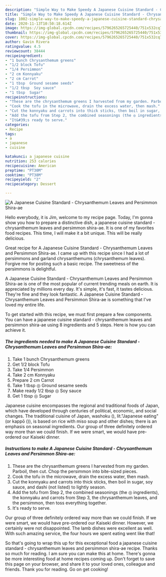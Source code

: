 ```yaml
---
description: "Simple Way to Make Speedy A Japanese Cuisine Standard - Chrysanthemum Leaves and Persimmon Shira-ae"
title: "Simple Way to Make Speedy A Japanese Cuisine Standard - Chrysanthemum Leaves and Persimmon Shira-ae"
slug: 1002-simple-way-to-make-speedy-a-japanese-cuisine-standard-chrysanthemum-leaves-and-persimmon-shira-ae
date: 2020-11-13T10:50:18.614Z
image: https://img-global.cpcdn.com/recipes/5796265265725440/751x532cq70/a-japanese-cuisine-standard-chrysanthemum-leaves-and-persimmon-shira-ae-recipe-main-photo.jpg
thumbnail: https://img-global.cpcdn.com/recipes/5796265265725440/751x532cq70/a-japanese-cuisine-standard-chrysanthemum-leaves-and-persimmon-shira-ae-recipe-main-photo.jpg
cover: https://img-global.cpcdn.com/recipes/5796265265725440/751x532cq70/a-japanese-cuisine-standard-chrysanthemum-leaves-and-persimmon-shira-ae-recipe-main-photo.jpg
author: Gavin Rivera
ratingvalue: 4.5
reviewcount: 38444
recipeingredient:
- "1 bunch Chrysanthemum greens"
- "1/2 block Tofu"
- "1/4 Persimmon"
- "2 cm Konnyaku"
- "2 cm Carrot"
- "1 tbsp  Ground sesame seeds"
- "1/2 tbsp  Soy sauce"
- "1 tbsp  Sugar"
recipeinstructions:
- "These are the chrysanthemum greens I harvested from my garden. Parboil, then cut. Chop the persimmon into bite-sized pieces."
- "Cook the tofu in the microwave, drain the excess water, then mash."
- "Cut the konnyaku and carrots into thick sticks, then boil in sugar, soy sauce, and dashi (not listed) to lightly season."
- "Add the tofu from Step 2, the combined seasonings (the ◎ ingredients), the konnyaku and carrots from Step 3, the chrysanthemum leaves, and the persimmon, then toss everything together."
- "It&#39;s ready to serve."
categories:
- Recipe
tags:
- a
- japanese
- cuisine

katakunci: a japanese cuisine 
nutrition: 253 calories
recipecuisine: American
preptime: "PT30M"
cooktime: "PT38M"
recipeyield: "2"
recipecategory: Dessert

---
```



![A Japanese Cuisine Standard - Chrysanthemum Leaves and Persimmon Shira-ae](https://img-global.cpcdn.com/recipes/5796265265725440/751x532cq70/a-japanese-cuisine-standard-chrysanthemum-leaves-and-persimmon-shira-ae-recipe-main-photo.jpg)

Hello everybody, it is Jim, welcome to my recipe page. Today, I'm gonna show you how to prepare a distinctive dish, a japanese cuisine standard - chrysanthemum leaves and persimmon shira-ae. It is one of my favorites food recipes. This time, I will make it a bit unique. This will be really delicious.

Great recipe for A Japanese Cuisine Standard - Chrysanthemum Leaves and Persimmon Shira-ae. I came up with this recipe since I had a lot of persimmons and garland chrysanthemums (chrysanthemum leaves). Forgive me for posting such a basic recipe. The sweetness of the persimmons is delightful.

A Japanese Cuisine Standard - Chrysanthemum Leaves and Persimmon Shira-ae is one of the most popular of current trending meals on earth. It is appreciated by millions every day. It's simple, it's fast, it tastes delicious. They're fine and they look fantastic. A Japanese Cuisine Standard - Chrysanthemum Leaves and Persimmon Shira-ae is something that I've loved my entire life.


To get started with this recipe, we must first prepare a few components. You can have a japanese cuisine standard - chrysanthemum leaves and persimmon shira-ae using 8 ingredients and 5 steps. Here is how you can achieve it.

<!--inarticleads1-->

##### The ingredients needed to make A Japanese Cuisine Standard - Chrysanthemum Leaves and Persimmon Shira-ae:

1. Take 1 bunch Chrysanthemum greens
1. Get 1/2 block Tofu
1. Take 1/4 Persimmon
1. Take 2 cm Konnyaku
1. Prepare 2 cm Carrot
1. Take 1 tbsp ◎ Ground sesame seeds
1. Make ready 1/2 tbsp ◎ Soy sauce
1. Get 1 tbsp ◎ Sugar


Japanese cuisine encompasses the regional and traditional foods of Japan, which have developed through centuries of political, economic, and social changes. The traditional cuisine of Japan, washoku (), lit.&#34;Japanese eating&#34; (or kappō ()), is based on rice with miso soup and other dishes; there is an emphasis on seasonal ingredients. Our group of three definitely ordered way more than we could finish. If we were smart, we would have pre-ordered our Kaiseki dinner. 

<!--inarticleads2-->

##### Instructions to make A Japanese Cuisine Standard - Chrysanthemum Leaves and Persimmon Shira-ae:

1. These are the chrysanthemum greens I harvested from my garden. Parboil, then cut. Chop the persimmon into bite-sized pieces.
1. Cook the tofu in the microwave, drain the excess water, then mash.
1. Cut the konnyaku and carrots into thick sticks, then boil in sugar, soy sauce, and dashi (not listed) to lightly season.
1. Add the tofu from Step 2, the combined seasonings (the ◎ ingredients), the konnyaku and carrots from Step 3, the chrysanthemum leaves, and the persimmon, then toss everything together.
1. It&#39;s ready to serve.


Our group of three definitely ordered way more than we could finish. If we were smart, we would have pre-ordered our Kaiseki dinner. However, we certainly were not disappointed. The lamb dishes were excellent as well. With such amazing service, the four hours we spent eating went like that! 

So that's going to wrap this up for this exceptional food a japanese cuisine standard - chrysanthemum leaves and persimmon shira-ae recipe. Thanks so much for reading. I am sure you can make this at home. There's gonna be more interesting food at home recipes coming up. Don't forget to save this page on your browser, and share it to your loved ones, colleague and friends. Thank you for reading. Go on get cooking!
